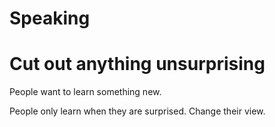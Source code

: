 # Speaking

# Cut out anything unsurprising

People want to learn something new.

People only learn when they are surprised. Change their view.
